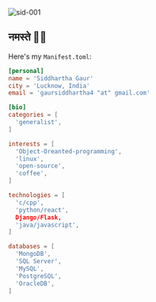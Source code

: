 <p align="left">
  <img src="https://komarev.com/ghpvc/?username=sid-001" alt="sid-001" />
</p>

## नमस्ते 🙏🏻

Here's my `Manifest.toml`:

```toml
[personal]
name = 'Siddhartha Gaur'
city = 'Lucknow, India'
email = 'gaursiddhartha4 "at" gmail.com'

[bio]
categories = [
  'generalist',
]

interests = [
  'Object-Oreanted-programming',
  'linux',
  'open-source',
  'coffee',
]

technologies = [
  'c/cpp',
  'python/react',
  Django/Flask,
  'java/javascript',
]

databases = [
  'MongoDB',
  'SQL Server',
  'MySQL',
  'PostgreSQL',
  'OracleDB',
]
```
